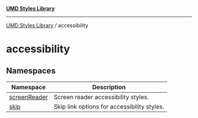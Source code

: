 [**UMD Styles Library**](../README.md)

***

[UMD Styles Library](../README.md) / accessibility

# accessibility

## Namespaces

| Namespace | Description |
| ------ | ------ |
| [screenReader](namespaces/screenReader/README.md) | Screen reader accessibility styles. |
| [skip](namespaces/skip/README.md) | Skip link options for accessibility styles. |
